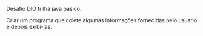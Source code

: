 Desafio DIO trilha java basico.

Criar um programa que colete algumas informações fornecidas pelo usuario e depois exibi-las.

